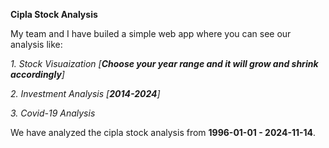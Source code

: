 **Cipla Stock Analysis**

My team and I have builed a simple web app where you can see our analysis like: 

_1. Stock Visuaization
[**Choose your year range and it will grow and shrink accordingly**]_

_2. Investment Analysis [**2014-2024**]_

_3. Covid-19 Analysis_

We have analyzed the cipla stock analysis from 
**1996-01-01 - 2024-11-14**. 
